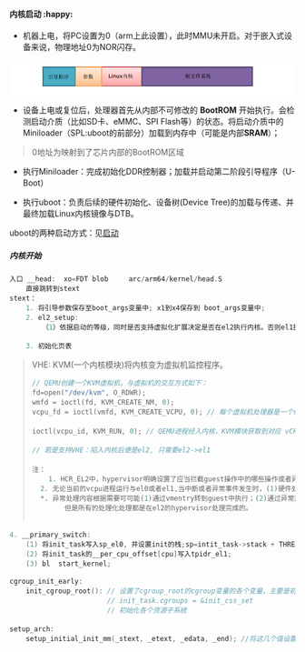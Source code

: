 #### 内核启动 :happy:

+ 机器上电，将PC设置为0（arm上此设置），此时MMU未开启。对于嵌入式设备来说，物理地址0为NOR闪存。

![img](../markdown_fig/3bcab1d0e360fb13e3e4a79a0597fb63.png)

 +  设备上电或复位后，处理器首先从内部不可修改的 **BootROM** 开始执行。会检测启动介质（比如SD卡、eMMC、SPI Flash等）的状态。将启动介质中的Miniloader（SPL:uboot的前部分）加载到内存中（可能是内部**SRAM**）；

> 0地址为映射到了芯片内部的BootROM区域

+ 执行Miniloader：完成初始化DDR控制器；加载并启动第二阶段引导程序（U-Boot）

 +  执行uboot：负责后续的硬件初始化、设备树(Device Tree)的加载与传递、并最终加载Linux内核镜像与DTB。

uboot的两种启动方式：见[启动](../psci&spin-table.md)

##### 内核开始

```c
入口 __head:  xo=FDT blob     arc/arm64/kernel/head.S
	直接跳转到stext
stext：
	1. 将引导参数保存至boot_args变量中; x1到x4保存到 boot_args变量中;
	2. el2_setup: 
		（1）依据启动的等级，同时是否支持虚拟化扩展决定是否在el2执行内核。否则el1执行内核。（2）el2包含物理定时器，gicv3的设置，处理器ID，调试，性能监控相关寄存器，是否支持大页映射。
                       
	3. 初始化页表
```

> VHE: KVM(一个内核模块)将内核变为虚拟机监控程序。
>
> ```c
> // QEMU创建一个KVM虚拟机，与虚拟机的交互方式如下：
> fd=open("/dev/kvm", O_RDWR);
> wmfd = ioctl(fd, KVM_CREATE_NM, 0);
> vcpu_fd = ioctl(vmfd, KVM_CREATE_VCPU, 0); // 每个虚拟机处理器是一个线程(一个kvm_vcpu结构体);
> 
> ioctl(vcpu_id, KVM_RUN, 0); // QEMU进程经入内核，KVM模块获取到对应 vCPU 的上下文，KVM 模块准备虚拟 CPU 状态。 KVM执行KVM_RUN由el1->el2（首先保存保存所有寄存器，然后将寄存器的值设置为客户操作系统的寄存器的值，由el2到el1执行客户操作系统）
> 
> // 若是支持VHE：陷入内核后便是el2, 只需要el2->el1
> 
> 注：
>     1. HCR_EL2中，hypervisor明确设置了应当拦截guest操作中的哪些操作或者异常。当硬件检测到时会将异常自动转移至el2,而不是guset的el1或者el0(硬件标记了当前为guest环境)；
> 	2. 无论当前的vcpu进程运行与el0或者el1,当中断或者异常事件发生时，(1)硬件处理:保存guset的信息如pc,异常信息；进入el2；(2):跳转至el2的异常向量，将通用寄存器等保存至vCPU内存结构；(3)运行vmexit处理；(4)返回至vCPU的函数，退出guest状态，进一步处理中断或者异常；(5)完成中断或者异常处理后，恢复guest上下文(eret完成)(vmentry);
> 	*. 异常处理内容根据需要可可能(1)通过vmentry转到guest中执行；(2)通过异常返回机制返回至宿主内核执行的el1；
>         但是所有的处理化处理都是在el2的hypervisor处理完成的。
>         
> ```



```c
4. __primary_switch:
	(1) 将init_task写入sp_el0, 并设置init的栈;sp=intit_task->stack + THREAD_SIZE - PT_REGS_SIZE + S_STACKFRAME;
	(2) 将init_task的__per_cpu_offset[cpu]写入tpidr_el1;
	(3) bl	start_kernel;
```

```c
cgroup_init_early:
	init_cgroup_root(): // 设置了cgroup_root的cgroup变量的各个变量，主要是初始化各个链表。包含各个资源子系统的链表。 
						// init_task.cgroups = &init_css_set
						// 初始化各个资源子系统

setup_arch:
	setup_initial_init_mm(_stext, _etext, _edata, _end); //将这几个值设置到init_task上


```

